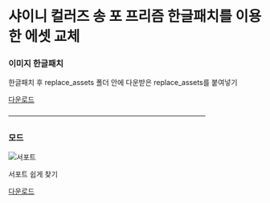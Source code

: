 샤이니 컬러즈 송 포 프리즘 한글패치를 이용한 에셋 교체
==========

### 이미지 한글패치

한글패치 후 replace_assets 폴더 안에 다운받은 replace_assets를 붙여넣기

[다운로드](https://github.com/Suya-Hime-Suki/Song-for-Prism-Replace-Assets/releases)

――――――――――――――――――――――――――――

### 모드

![서포트](https://imgur.com/PRjJcNc)

서포트 쉽게 찾기

[다운로드](http://zeldahagoshipda.com](https://github.com/Suya-Hime-Suki/Song-for-Prism-Replace-Assets/raw/main/mods/Easy%20Find%20Support/easy_find_support)https://github.com/Suya-Hime-Suki/Song-for-Prism-Replace-Assets/raw/main/mods/Easy%20Find%20Support/easy_find_support)
